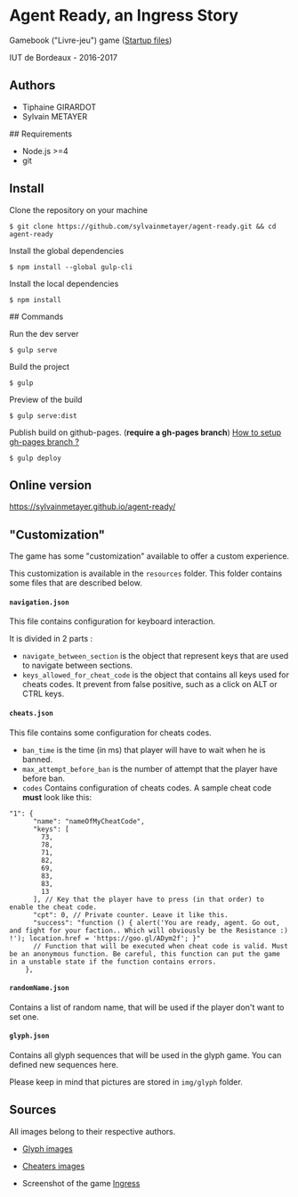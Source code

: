 # Agent Ready, an Ingress Story

Gamebook ("Livre-jeu") game ([Startup files](http://deepnight.net/iut/))

IUT de Bordeaux - 2016-2017

## Authors

- Tiphaine GIRARDOT
- Sylvain METAYER

## Requirements

- Node.js >=4
- git

## Install

Clone the repository on your machine
```console
$ git clone https://github.com/sylvainmetayer/agent-ready.git && cd agent-ready
```

Install the global dependencies
```console
$ npm install --global gulp-cli
```

Install the local dependencies
```console
$ npm install
```

## Commands

Run the dev server
```console
$ gulp serve
```

Build the project
```console
$ gulp
```

Preview of the build
```console
$ gulp serve:dist
```

Publish build on github-pages. (**require a gh-pages branch**)
[How to setup gh-pages branch ?](https://github.com/yeoman/generator-webapp/blob/master/docs/recipes/gh-pages.md#3-ensure-that-your-repository-is-on-github-and-that-origin-is-set)
```console
$ gulp deploy
```

## Online version 

https://sylvainmetayer.github.io/agent-ready/

## "Customization"

The game has some "customization" available to offer a custom experience.

This customization is available in the `resources` folder. This folder contains some files that are described below.

#### `navigation.json`

This file contains configuration for keyboard interaction.

It is divided in 2 parts : 

- `navigate_between_section` is the object that represent keys that are used to navigate between sections.
- `keys_allowed_for_cheat_code` is the object that contains all keys used for cheats codes. It prevent from false positive, such as a click on ALT or CTRL keys. 

#### `cheats.json`

This file contains some configuration for cheats codes. 

- `ban_time` is the time (in ms) that player will have to wait when he is banned.   
- `max_attempt_before_ban` is the number of attempt that the player have before ban.
- `codes` Contains configuration of cheats codes. A sample cheat code **must** look like this:
```console
"1": {
      "name": "nameOfMyCheatCode",
      "keys": [
        73,
        78,
        71,
        82,
        69,
        83,
        83,
        13
      ], // Key that the player have to press (in that order) to enable the cheat code.
      "cpt": 0, // Private counter. Leave it like this.
      "success": "function () { alert('You are ready, agent. Go out, and fight for your faction.. Which will obviously be the Resistance :) !'); location.href = 'https://goo.gl/ADym2f'; }"
      // Function that will be executed when cheat code is valid. Must be an anonymous function. Be careful, this function can put the game in a unstable state if the function contains errors.
    },
```

#### `randomName.json`

Contains a list of random name, that will be used if the player don't want to set one.

#### `glyph.json`

Contains all glyph sequences that will be used in the glyph game. You can defined new sequences here.

Please keep in mind that pictures are stored in `img/glyph` folder.

## Sources

All images belong to their respective authors.

- [Glyph images](http://ingress.wikia.com/wiki/Glyphs)

- [Cheaters images](https://imgflip.com/memegenerator)

- Screenshot of the game [Ingress](https://ingress.com)
